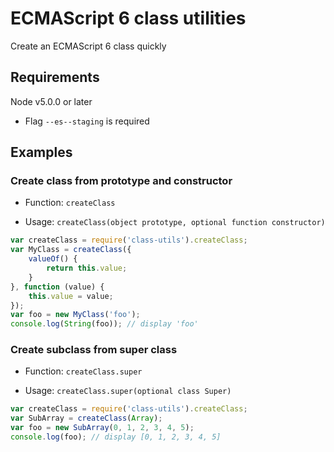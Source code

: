 
# ECMAScript 6 class utilities

Create an ECMAScript 6 class quickly

## Requirements

Node v5.0.0 or later
 - Flag `--es--staging` is required

## Examples

### Create class from prototype and constructor

 - Function: `createClass`

 - Usage: `createClass(object prototype, optional function constructor)`

```javascript
var createClass = require('class-utils').createClass;
var MyClass = createClass({
	valueOf() {
		return this.value;
	}
}, function (value) {
	this.value = value;
});
var foo = new MyClass('foo');
console.log(String(foo)); // display 'foo'
```

### Create subclass from super class

 - Function: `createClass.super`

 - Usage: `createClass.super(optional class Super)`

```javascript
var createClass = require('class-utils').createClass;
var SubArray = createClass(Array);
var foo = new SubArray(0, 1, 2, 3, 4, 5);
console.log(foo); // display [0, 1, 2, 3, 4, 5]
```
